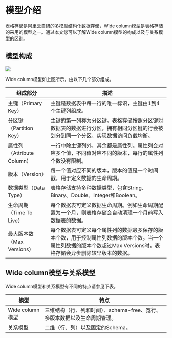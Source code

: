 # 模型介绍

表格存储是阿里云自研的多模型结构化数据存储，Wide column模型是表格存储的采用的模型之一。通过本文您可以了解Wide column模型的构成以及与关系模型的区别。

## 模型构成

![](https://static-aliyun-doc.oss-accelerate.aliyuncs.com/assets/img/zh-CN/2102219951/p11642.png)

Wide column模型如上图所示，由以下几个部分组成。

|组成部分|描述|
|----|--|
|主键（Primary Key）|主键是数据表中每一行的唯一标识，主键由1到4个主键列组成。|
|分区键（Partition Key）|主键的第一列称为分区键。表格存储按照分区键对数据表的数据进行分区，拥有相同分区键的行会被划分到同一个分区，实现数据访问负载均衡。|
|属性列（Attribute Column）|一行中除主键列外，其余都是属性列。属性列会对应多个值，不同值对应不同的版本，每行的属性列个数没有限制。|
|版本（Version）|每一个值对应不同的版本，版本的值是一个时间戳，用于定义数据的生命周期。|
|数据类型（Data Type）|表格存储支持多种数据类型，包含String、Binary、Double、Integer和Boolean。|
|生命周期（Time To Live）|每个数据表可定义数据生命周期。例如生命周期配置为一个月，则表格存储会自动清理一个月前写入数据表的数据。|
|最大版本数（Max Versions）|每个数据表可定义每个属性列的数据最多保存的版本个数，用于控制属性列数据的版本个数。当一个属性列数据的版本个数超过Max Versions时，表格存储会异步删除较早版本的数据。|

## Wide column模型与关系模型

Wide column模型和关系模型有不同的特点请参见下表。

|模型|特点|
|--|--|
|Wide column模型|三维结构（行、列和时间）、schema-free、宽行、多版本数据以及生命周期管理。|
|关系模型|二维（行、列）以及固定的Schema。|

